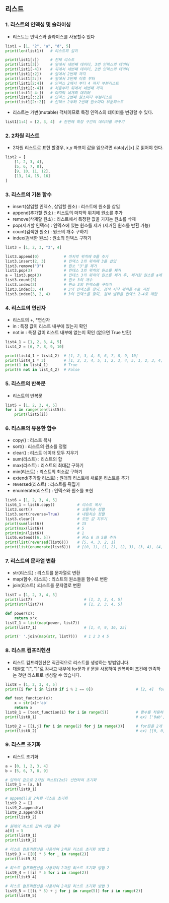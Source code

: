 ## 리스트

### 1. 리스트의 인덱싱 및 슬라이싱
- 리스트는 인덱스와 슬라이스를 사용할수 있다
```python
list1 = [1, "2", "a", "d", 5]
print(len(list1))   # 리스트의 길이

print(list1[:])     # 전체 리스트
print(list1[3])     # 앞에서 네번째 데이터, 3번 인덱스의 데이터
print(list1[-4])    # 뒤에서 네번째 데이터, 2번 인덱스의 데이터
print(list1[:2])    # 앞에서 2번째 까지
print(list1[2:])    # 앞에서 2번째 이후 부터
print(list1[2:4])   # 인덱스 2에서 부터 4 까지 부분리스트
print(list1[:-4])   # 처음부터 뒤에서 네번째 까지
print(list1[-4:])   # 마지막 네개의 데이터
print(list1[::2])   # 인덱스 2번째 원소마다 부분리스트
print(list1[2::2])  # 인덱스 2부터 2번째 원소마다 부분리스트
```
- 리스트는 가변(mutable) 객체이므로 특정 인덱스의 데이터를 변경할 수 있다.
```python
list1[1:4] = [2, 3, 4]  # 한번에 특정 구간의 데이터를 바꾸기
```


### 2. 2차원 리스트
- 2차원 리스트로 표현 할경우, x,y 좌표이 값을 읽으려면 data[y][x] 로 읽어야 한다.
```python
list2 = [
    [1, 2, 3, 4],
    [5, 6, 7, 8],
    [9, 10, 11, 12],
    [13, 14, 15, 16]
]
```


### 3. 리스트의 기본 함수
- insert(삽입할 인덱스, 삽입할 원소) : 리스트에 원소를 삽입
- append(추가할 원소) : 리스트의 마지막 위치에 원소를 추가
- remove(삭제할 원소) : 리스트에서 특정한 값을 가지는 원소를 삭제
- pop(제거할 인덱스) : 인덱스에 있는 원소를 제거 (제거된 원소를 반환 가능)
- count(검색한 원소) : 원소의 개수 구하기
- index(검색한 원소) : 원소의 인덱스 구하기
```python
list3 = [1, 2, 3, "3", 4]

list3.append(0)           # 마지막 위치에 0를 추가
list3.insert(2, 3)        # 인덱스 2의 위치에 3를 삽입
list3.remove("3")         # 원소 "3"을 제거
list3.pop(3)              # 인데스 3의 위치의 원소를 제거
a = list3.pop(3)          # 인데스 3의 위치의 원소를 제거 후, 제거한 원소를 a에 반환
list3.count(3)            # 원소 3의 개수
list3.index(3)            # 원소 3의 인덱스를 구하기
list3.index(3, 4)         # 3의 인덱스를 찾되, 검색 시작 위치를 4로 지정
list3.index(3, 2, 4)      # 3의 인덱스를 찾되, 검색 범위를 인덱스 2~4로 제한
```


### 4. 리스트의 연산자
- 리스트의 +, *연산자
- in : 특정 값이 리스트 내부에 있는지 확인
- not in : 특정 값이 리스트 내부에 없는지 확인 (없으면 True 반환)
```python
list4_1 = [1, 2, 3, 4, 5]
list4_2 = [6, 7, 8, 9, 10]

print(list4_1 + list4_2)  # [1, 2, 3, 4, 5, 6, 7, 8, 9, 10]
print(list4_1 * 3)        # [1, 2, 3, 4, 5, 1, 2, 3, 4, 5, 1, 2, 3, 4, 5]
print(1 in list4_1)       # True
print(6 not in list_4_2)  # False
```


### 5. 리스트의 반복문
- 리스트의 반복문
```python
list5 = [1, 2, 3, 4, 5]
for i in range(len(list5)):
    print(list5[i])
```


### 6. 리스트의 유용한 함수
- copy() : 리스트 복사
- sort() : 리스트의 원소를 정렬
- clear() : 리스트 데이터 모두 지우기
- sum(리스트) : 리스트의 합
- max(리스트) : 리스트의 최대값 구하기
- min(리스트) : 리스트의 최소값 구하기
- extend(추가할 리스트) : 원래의 리스트에 새로운 리스트를 추가
- reversed(리스트) : 리스트를 뒤집기
- enumerate(리스트) : 인덱스와 원소를 표현
```python
list6 = [1, 2, 3, 4, 5]
list6_1 = list6.copy()          # 리스트 복사
list3.sort()                    # 오름차순 정렬
list3.sort(reverse=True)        # 내림차순 정렬
list3.clear()                   # 모든 값 지우기
print(sum(list6))               # 15
print(max(list6))               # 5
print(min(list6))               # 1
list6.extend([6, 5])            # 원소 6 과 5를 추가
print(list(reversed(list6)))    # [5, 4, 3, 2, 1]
print(list(enumerate(list6)))   # [(0, 1), (1, 2), (2, 3), (3, 4), (4, 5)]
```


### 7. 리스트의 문자열 변환
- str(리스트) : 리스트를 문자열로 변환
- map(함수, 리스트) : 리스트의 원소들을 함수로 변환
- join(리스트) :리스트를 문자열로 변환
```python
list7 = [1, 2, 3, 4, 5]
print(list7)                       # [1, 2, 3, 4, 5]
print(str(list7))                  # [1, 2, 3, 4, 5]

def power(x):
    return x*x
list7_1 = list(map(power, list7))  
print(list7_1)                     # [1, 4, 9, 16, 25]

print(' '.join(map(str, list7)))   # 1 2 3 4 5
```


### 8. 리스트 컴프리헨션
- 리스트 컴프리헨션은 직관적으로 리스트를 생성하는 방법입니다. 
- 대괄호 "[", "]"로 감싸고 내부에 for문과 if 문을 사용하여 반복하며 조건에 만족하는 것만 리스트로 생성할 수 있습니다.
```python
list8 = [1, 2, 3, 4, 5]
print([i for i in list8 if i % 2 == 0])                   # [2, 4]  for와 if를 사용하여 짝수만 출력 

def test_function(x):
    x = str(x)+'ab'
    return x
list8_1 = [test_function(i) for i in range(5)]            # 함수를 적용하여 리스트 생성
print(list8_1)                                            # ex) ['0ab', '1ab', '2ab', '3ab', '4ab']

list8_2 = [[i,j] for i in range(2) for j in range(3)]     # for문을 2개 사용하여 2차원 리스트 생성
print(list8_2)                                            # ex) [[0, 0], [0, 1], [0, 2], [1, 0], [1, 1], [1, 2]]
```


### 9. 리스트 초기화
- 리스트 초기화
```python
a = [0, 1, 2, 3, 4]
b = [5, 6, 7, 8, 9]

# 임의의 값으로 2차원 리스트(2x5) 선언하여 초기화
list9_1 = [a, b]
print(list9_1)

# append()로 2차원 리스트 초기화
list9_2 = []
list9_2.append(a)
list9_2.append(b)
print(list9_2)

# 원래의 리스트 값이 바뀔 경우
a[0] = 5
print(list9_1)
print(list9_2)

# 리스트 컴프리핸션을 사용하여 2차원 리스트 초기화 방법 1
list9_3 = [[0] * 5 for _ in range(2)]
print(list9_3)

# 리스트 컴프리핸션을 사용하여 2차원 리스트 초기화 방법 2
list9_4 = [[i] * 5 for i in range(2)]
print(list9_4)

# 리스트 컴프리핸션을 사용하여 2차원 리스트 초기화 방법 3
list9_5 = [[(i * 5) + j for j in range(5)] for i in range(2)]
print(list9_5)
```
